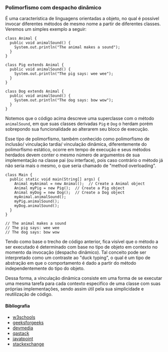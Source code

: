 ### Polimorfismo com despacho dinâmico
É uma característica de linguagens orientadas a objeto, no qual é possível invocar diferentes métodos de mesmo nome a partir de diferentes classes. Veremos um simples exemplo a seguir:
```
class Animal {
  public void animalSound() {
    System.out.println("The animal makes a sound");
  }
}

class Pig extends Animal {
  public void animalSound() {
    System.out.println("The pig says: wee wee");
  }
}

class Dog extends Animal {
  public void animalSound() {
    System.out.println("The dog says: bow wow");
  }
}
```
Notemos que o código acima descreve uma superclasse com o método `animalSound`, em que suas classes derivadas `Pig` e `Dog` o herdam porém sobrepondo sua funcionalidade ao alterarem seu bloco de execução.

Esse tipo de polimorfismo, também conhecido como polimorfismo de inclusão/ vinculação tardia/ vinculação dinâmica, diferentemente do polimorfismo estático, ocorre em tempo de execução e seus métodos herdados devem conter o mesmo número de argumentos de sua implementação na classe pai (ou interface), pois caso contrário o método já não seria mais o mesmo, o que seria chamado de "method overloading".
```
class Main {
  public static void main(String[] args) {
    Animal myAnimal = new Animal();  // Create a Animal object
    Animal myPig = new Pig();  // Create a Pig object
    Animal myDog = new Dog();  // Create a Dog object
    myAnimal.animalSound();
    myPig.animalSound();
    myDog.animalSound();
  }
}

// The animal makes a sound
// The pig says: wee wee
// The dog says: bow wow
```
Tendo como base o trecho de código anterior, fica visível que o método a ser executado é determinado com base no tipo de objeto em contexto no momento da invocação (despacho dinâmico). Tal conceito pode ser interpretado como um contraste ao "duck typing", o qual é um tipo de abstração em que o comportamento é dado a partir do método independentemente do tipo do objeto.

Dessa forma, a vinculação dinâmica consiste em uma forma de se executar uma mesma tarefa para cada contexto especifíco de uma classe com suas próprias implementações, sendo assim útil pela sua simplicidade e reutilização de código.


#### Bibliografia
- [w3schools](https://www.w3schools.com/java/java_polymorphism.asp#:~:text=Polymorphism%20means%20%22many%20forms%22%2C,methods%20to%20perform%20different%20tasks.)
- [geeksforgeeks](https://www.geeksforgeeks.org/dynamic-method-dispatch-runtime-polymorphism-java/)
- [devmedia](https://www.devmedia.com.br/uso-de-polimorfismo-em-java/26140)
- [qastack](https://qastack.com.br/programming/20783266/what-is-the-difference-between-dynamic-and-static-polymorphism-in-java)
- [javatpoint](https://www.javatpoint.com/pt/conceitos-de-poo-em-java)
- [stackexchange](https://softwareengineering.stackexchange.com/questions/121778/is-duck-typing-a-subset-of-polymorphism)
